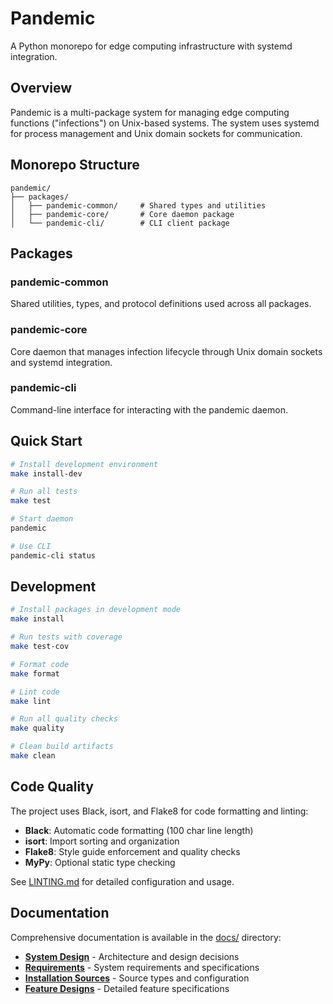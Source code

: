 # Pandemic

A Python monorepo for edge computing infrastructure with systemd integration.

## Overview

Pandemic is a multi-package system for managing edge computing functions ("infections") on Unix-based systems. The system uses systemd for process management and Unix domain sockets for communication.

## Monorepo Structure

```
pandemic/
├── packages/
│   ├── pandemic-common/     # Shared types and utilities
│   ├── pandemic-core/       # Core daemon package  
│   └── pandemic-cli/        # CLI client package
```

## Packages

### pandemic-common
Shared utilities, types, and protocol definitions used across all packages.

### pandemic-core  
Core daemon that manages infection lifecycle through Unix domain sockets and systemd integration.

### pandemic-cli
Command-line interface for interacting with the pandemic daemon.

## Quick Start

```bash
# Install development environment
make install-dev

# Run all tests
make test

# Start daemon
pandemic

# Use CLI
pandemic-cli status
```

## Development

```bash
# Install packages in development mode
make install

# Run tests with coverage
make test-cov

# Format code
make format

# Lint code
make lint

# Run all quality checks
make quality

# Clean build artifacts
make clean
```

## Code Quality

The project uses Black, isort, and Flake8 for code formatting and linting:

- **Black**: Automatic code formatting (100 char line length)
- **isort**: Import sorting and organization  
- **Flake8**: Style guide enforcement and quality checks
- **MyPy**: Optional static type checking

See [LINTING.md](LINTING.md) for detailed configuration and usage.

## Documentation

Comprehensive documentation is available in the [docs/](docs/) directory:

- **[System Design](docs/DESIGN.md)** - Architecture and design decisions
- **[Requirements](docs/REQUIREMENTS.md)** - System requirements and specifications
- **[Installation Sources](docs/SOURCES.md)** - Source types and configuration
- **[Feature Designs](docs/features/)** - Detailed feature specifications